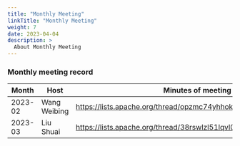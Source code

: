 ```yaml
---
title: "Monthly Meeting"
linkTitle: "Monthly Meeting"
weight: 7
date: 2023-04-04
description: >
  About Monthly Meeting
---
```


### Monthly meeting record

|  Month   | Host | Minutes of meeting |
|  ----   | ----- | ------- |
| 2023-02 | Wang Weibing | https://lists.apache.org/thread/opzmc74yhhokox0164f2o5wv60o74nct |
| 2023-03 | Liu Shuai    | https://lists.apache.org/thread/38rswlzl51lqvl04bvf6ho0od8smrc4z |